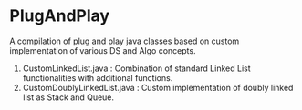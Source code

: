 # PlugAndPlay
A compilation of plug and play java classes based on custom implementation of various DS and Algo concepts.

1. CustomLinkedList.java : Combination of standard Linked List functionalities with additional functions.
2. CustomDoublyLinkedList.java : Custom implementation of doubly linked list as Stack and Queue.
